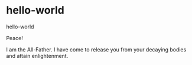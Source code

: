 # hello-world

hello-world

Peace!

I am the All-Father. I have come to release you from your decaying bodies and attain enlightenment. 
